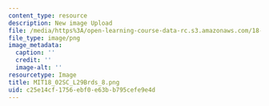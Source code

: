 ```yaml
---
content_type: resource
description: New image Upload
file: /media/https%3A/open-learning-course-data-rc.s3.amazonaws.com/18-02sc-multivariable-calculus-fall-2010/c25e14cf1756ebf0e63bb795cefe9e4d_MIT18_02SC_L29Brds_8.png
file_type: image/png
image_metadata:
  caption: ''
  credit: ''
  image-alt: ''
resourcetype: Image
title: MIT18_02SC_L29Brds_8.png
uid: c25e14cf-1756-ebf0-e63b-b795cefe9e4d
---
```

